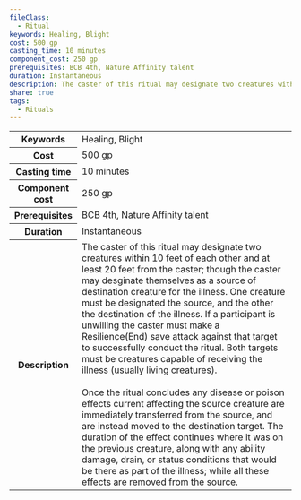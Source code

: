 ```yaml
---
fileClass:
  - Ritual
keywords: Healing, Blight
cost: 500 gp
casting_time: 10 minutes
component_cost: 250 gp
prerequisites: BCB 4th, Nature Affinity talent
duration: Instantaneous
description: The caster of this ritual may designate two creatures within 10 feet of each other and at least 20 feet from the caster; though the caster may desginate themselves as a source of destination creature for the illness. One creature must be designated the source, and the other the destination of the illness. If a participant is unwilling the caster must make a Resilience(End) save attack against that target to successfully conduct the ritual. Both targets must be creatures capable of receiving the illness (usually living creatures).<br><br>Once the ritual concludes any disease or poison effects current affecting the source creature are immediately transferred from the source, and are instead moved to the destination target. The duration of the effect continues where it was on the previous creature, along with any ability damage, drain, or status conditions that would be there as part of the illness; while all these effects are removed from the source.
share: true
tags:
  - Rituals
---
```


<p><span style="overflow-x: auto;"><table><tbody><tr><th>Keywords</th><td>Healing, Blight</td></tr><tr><th>Cost</th><td>500 gp</td></tr><tr><th>Casting time</th><td>10 minutes</td></tr><tr><th>Component cost</th><td>250 gp</td></tr><tr><th>Prerequisites</th><td>BCB 4th, Nature Affinity talent</td></tr><tr><th>Duration</th><td>Instantaneous</td></tr><tr><th>Description</th><td>The caster of this ritual may designate two creatures within 10 feet of each other and at least 20 feet from the caster; though the caster may desginate themselves as a source of destination creature for the illness. One creature must be designated the source, and the other the destination of the illness. If a participant is unwilling the caster must make a Resilience(End) save attack against that target to successfully conduct the ritual. Both targets must be creatures capable of receiving the illness (usually living creatures).<br><br>Once the ritual concludes any disease or poison effects current affecting the source creature are immediately transferred from the source, and are instead moved to the destination target. The duration of the effect continues where it was on the previous creature, along with any ability damage, drain, or status conditions that would be there as part of the illness; while all these effects are removed from the source.</td></tr></tbody></table></span></p>
